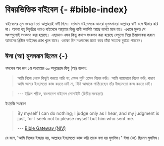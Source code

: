 # বিষয়ভিত্তিক বাইবেল {- #bible-index} 

বাইবেলের মূল সংস্করণ তো আল্লাহরই বাণী ছিল। বর্তমান বাইবেলকে আমরা মুসলমানরা আল্লাহর বাণী বলে স্বীকার করি না। অবশ্য বহু বিকৃতির পরেও বাইবেলে আল্লাহর কিছু বাণী অবশিষ্ট আছে বলেই মনে হয়। এখানে মূলত সে অংশগুলোই সংকলন করা হয়েছে। এছাড়াও এমন কিছু কথাও সংকলন করা হয়েছে যেগুলো নিয়ে চিন্তাভাবনা করলে আমাদের খ্রিষ্টান ভাইদের চোখ খুলে যাবে। ওরাকা বিন নওফলের মতো করে তাঁরা সত্যকে বুঝতে পারবেন। 

## ঈসা (আ) মুসলমান ছিলেন  {-} 

গসপেল অব জন ৫ম অধ্যায়ের ৩০ অনুচ্ছেদে যিশু (আ) বলেন: 

> আমি নিজে থেকে কিছুই করতে পারি না; যেমন শুনি তেমন বিচার করি। আমি ন্যায়ভাবে বিচার করি, কারণ আমি আমার ইচ্ছামতো কাজ করতে চাই না, যিনি আমাকে পাঠিয়েছেন তাঁর ইচ্ছামতো কাজ করতে চাই।

>

> --- ইঞ্জিল শরীফ, বাংলাদেশ বাইবেল সোসাইটি (দ্বিতীয় সংস্করণ)

ইংরেজি সংস্করণ 

> By myself I can do nothing; I judge only as I hear, and my judgment is just, for I seek not to please myself but him who sent me.
> 
> --- [Bible Gateway (NIV)](https://www.biblegateway.com/passage/?search=John+5&version=NIV)

যে বলে, 'আমি নিজের ইচ্ছায় নয়, আল্লাহর ইচ্ছামতো কাজ করি তাকে বলা হয় মুসলিম।' ঈসা (আ) ছিলেন মুসলিম। 
